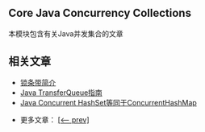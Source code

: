 ## Core Java Concurrency Collections

本模块包含有关Java并发集合的文章

## 相关文章

+ [锁条带简介](docs/锁条带简介.md)
+ [Java TransferQueue指南](docs/Java-TransferQueue指南.md)
+ [Java Concurrent HashSet等同于ConcurrentHashMap](docs/Java-ConcurrentHashSet等同于ConcurrentHashMap.md)

- 更多文章： [[<-- prev]](../java-concurrency-collections-1/README.md)